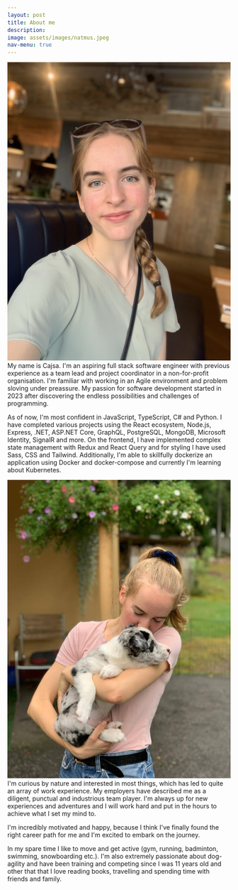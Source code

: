```yaml
---
layout: post
title: About me
description: 
image: assets/images/natmus.jpeg
nav-menu: true
---
```



<p><span class="image left"><img src="assets/images/IMG_3549.jpg" alt="" /></span>My name is Cajsa. I'm an aspiring full stack software engineer with previous experience as a team lead and project coordinator in a non-for-profit organisation. I'm familiar with working in an Agile environment and problem sloving under preassure. My passion for software development started in 2023 after discovering the endless possibilities and challenges of programming.</p>

<p>As of now, I'm most confident in JavaScript, TypeScript, C# and Python. I have completed various projects using the React ecosystem, Node.js, Express, .NET, ASP.NET Core, GraphQL, PostgreSQL, MongoDB, Microsoft Identity, SignalR and more. On the frontend, I have implemented complex state management with Redux and React Query and for styling I have used Sass, CSS and Tailwind. Additionally, I'm able to skillfully dockerize an application using Docker and docker-compose and currently I'm learning about Kubernetes.</p>

<p><span class="image right"><img src="assets/images/B.jpeg" alt="" /></span>I'm curious by nature and interested in most things, which has led to quite an array of work experience. My employers have described me as a diligent, punctual and industrious team player. I'm always up for new experiences and adventures and I will work hard and put in the hours to achieve what I set my mind to.</p>

<p>I'm incredibly motivated and happy, because I think I've finally found the right career path for me and I'm excited to embark on the journey. </p>

<p> In my spare time I like to move and get active (gym, running, badminton, swimming, snowboarding etc.). I'm also extremely passionate about dog-agility and have been training and competing since I was 11 years old and other that that I love reading books, travelling and spending time with friends and family.</p>



 